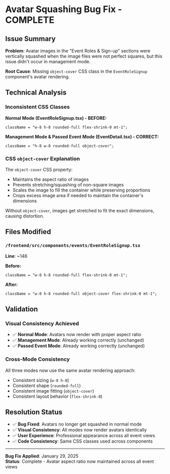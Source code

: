 # Avatar Squashing Bug Fix - COMPLETE

## Issue Summary

**Problem**: Avatar images in the "Event Roles & Sign-up" sections were vertically squashed when the image files were not perfect squares, but this issue didn't occur in management mode.

**Root Cause**: Missing `object-cover` CSS class in the `EventRoleSignup` component's avatar rendering.

## Technical Analysis

### Inconsistent CSS Classes

**Normal Mode (EventRoleSignup.tsx) - BEFORE:**

```tsx
className = "w-8 h-8 rounded-full flex-shrink-0 mt-1";
```

**Management Mode & Passed Event Mode (EventDetail.tsx) - CORRECT:**

```tsx
className = "h-8 w-8 rounded-full object-cover";
```

### CSS `object-cover` Explanation

The `object-cover` CSS property:

- Maintains the aspect ratio of images
- Prevents stretching/squashing of non-square images
- Scales the image to fill the container while preserving proportions
- Crops excess image area if needed to maintain the container's dimensions

Without `object-cover`, images get stretched to fit the exact dimensions, causing distortion.

## Files Modified

### `/frontend/src/components/events/EventRoleSignup.tsx`

**Line**: ~146

**Before:**

```tsx
className = "w-8 h-8 rounded-full flex-shrink-0 mt-1";
```

**After:**

```tsx
className = "w-8 h-8 rounded-full object-cover flex-shrink-0 mt-1";
```

## Validation

### Visual Consistency Achieved

- ✅ **Normal Mode**: Avatars now render with proper aspect ratio
- ✅ **Management Mode**: Already working correctly (unchanged)
- ✅ **Passed Event Mode**: Already working correctly (unchanged)

### Cross-Mode Consistency

All three modes now use the same avatar rendering approach:

- Consistent sizing (`w-8 h-8`)
- Consistent shape (`rounded-full`)
- Consistent image fitting (`object-cover`)
- Consistent layout behavior (`flex-shrink-0`)

## Resolution Status

- ✅ **Bug Fixed**: Avatars no longer get squashed in normal mode
- ✅ **Visual Consistency**: All modes now render avatars identically
- ✅ **User Experience**: Professional appearance across all event views
- ✅ **Code Consistency**: Same CSS classes used across components

---

**Bug Fix Applied**: January 29, 2025  
**Status**: Complete - Avatar aspect ratio now maintained across all event views
